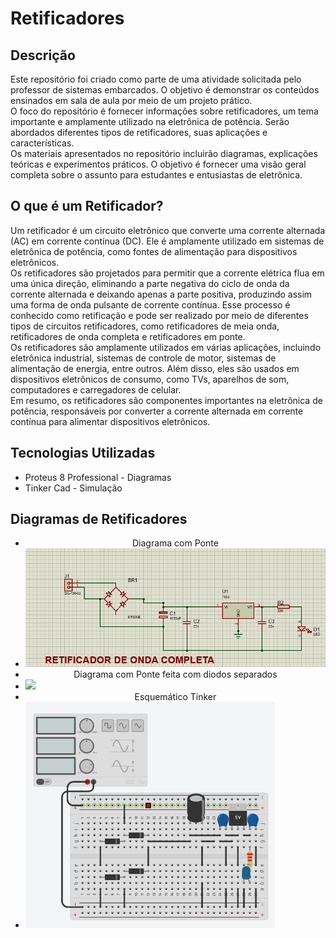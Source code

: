 <body>
    <h1>Retificadores</h1>
    <h2>Descrição</h2>
    <p>Este repositório foi criado como parte de uma atividade solicitada pelo professor de sistemas embarcados. O objetivo é demonstrar os conteúdos ensinados em sala de aula por meio de um projeto prático.
    <br>O foco do repositório é fornecer informações sobre retificadores, um tema importante e amplamente utilizado na eletrônica de potência. Serão abordados diferentes tipos de retificadores, suas aplicações e características.
    <br>Os materiais apresentados no repositório incluirão  diagramas, explicações teóricas e experimentos práticos. O objetivo é fornecer uma visão geral completa sobre o assunto para estudantes e entusiastas de eletrônica.
</p>
    <h2>O que é um Retificador?</h2>
    <p>Um retificador é um circuito eletrônico que converte uma corrente alternada (AC) em corrente contínua (DC). Ele é amplamente utilizado em sistemas de eletrônica de potência, como fontes de alimentação para dispositivos eletrônicos.
    <br>Os retificadores são projetados para permitir que a corrente elétrica flua em uma única direção, eliminando a parte negativa do ciclo de onda da corrente alternada e deixando apenas a parte positiva, produzindo assim uma forma de onda pulsante de corrente contínua. Esse processo é conhecido como retificação e pode ser realizado por meio de diferentes tipos de circuitos retificadores, como retificadores de meia onda, retificadores de onda completa e retificadores em ponte.<br>Os retificadores são amplamente utilizados em várias aplicações, incluindo eletrônica industrial, sistemas de controle de motor, sistemas de alimentação de energia, entre outros. Além disso, eles são usados em dispositivos eletrônicos de consumo, como TVs, aparelhos de som, computadores e carregadores de celular.
    <br>Em resumo, os retificadores são componentes importantes na eletrônica de potência, responsáveis por converter a corrente alternada em corrente contínua para alimentar dispositivos eletrônicos.</p>
    <h2>Tecnologias Utilizadas</h2>
    <ul>
      <li>Proteus 8 Professional - Diagramas</li>
      <li>Tinker Cad - Simulação</li>
    </ul>
    <h2>Diagramas de Retificadores</h2>
    <ul>
    <li align='center'>Diagrama com Ponte</li>
    <li><img src='images/proteus_ponte.png'></li>
    <li align='center'>Diagrama com Ponte feita com diodos separados</li>
    <li><img src='images/proteus_diodoseparado.png'></li>
    <li align='center'>Esquemático Tinker</li>
    <li><img src='images/tinker.png'></li>
    </ul>
</body>


